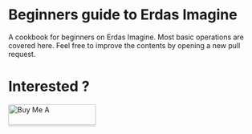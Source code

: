
# Beginners guide to Erdas Imagine

A cookbook for beginners on Erdas Imagine. Most basic operations are covered here. Feel free to improve the contents by opening a new pull request. 

# Interested ?

<a href="https://gpay.app.goo.gl/pay-sCjOGpyBhXM" target="_blank"><img src="https://www.buymeacoffee.com/assets/img/custom_images/orange_img.png" alt="Buy Me A " style="height: 41px !important;width: 174px !important;box-shadow: 0px 3px 2px 0px rgba(190, 190, 190, 0.5) !important;-webkit-box-shadow: 0px 3px 2px 0px rgba(190, 190, 190, 0.5) !important;" ></a>
